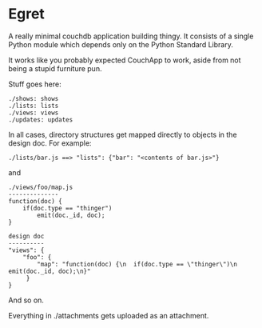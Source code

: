 Egret
=====
A really minimal couchdb application building thingy. It consists of a single Python module which depends only on the Python Standard Library.

It works like you probably expected CouchApp to work, aside from not being a stupid furniture pun.

Stuff goes here:

    ./shows: shows
    ./lists: lists
    ./views: views
    ./updates: updates

In all cases, directory structures get mapped directly to objects in the design doc. For example:

    ./lists/bar.js ==> "lists": {"bar": "<contents of bar.js>"}

and

    ./views/foo/map.js
    --------------
    function(doc) {
        if(doc.type == "thinger")
            emit(doc._id, doc);
    }

    design doc
    ----------
    "views": {
        "foo": {
            "map": "function(doc) {\n  if(doc.type == \"thinger\")\n    emit(doc._id, doc);\n}"
         }
    }

And so on.

Everything in ./attachments gets uploaded as an attachment.

